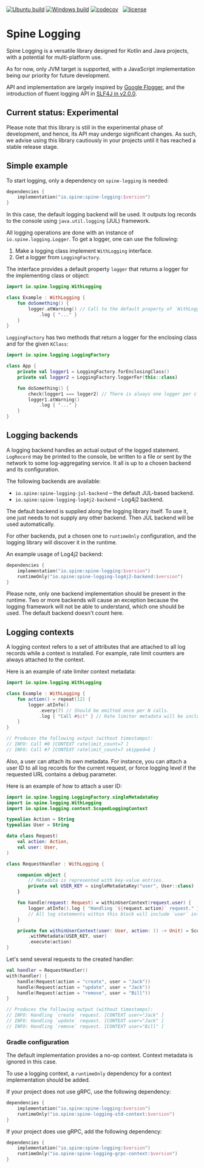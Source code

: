 [![Ubuntu build][ubuntu-build-badge]][gh-actions]
[![Windows build][windows-build-badge]][gh-actions]
[![codecov][codecov-badge]][codecov] &nbsp;
[![license][license-badge]][license]

# Spine Logging

Spine Logging is a versatile library designed for Kotlin and Java projects, 
with a potential for multi-platform use. 

As for now, only JVM target is supported, with a JavaScript implementation 
being our priority for future development.

API and implementation are largely inspired by [Google Flogger][flogger],
and the introduction of fluent logging API in [SLF4J in v2.0.0][fluent-slf4j].

## Current status: Experimental

Please note that this library is still in the experimental phase of development, 
and hence, its API may undergo significant changes. As such, we advise using 
this library cautiously in your projects until it has reached a stable 
release stage.

## Simple example

To start logging, only a dependency on `spine-logging` is needed:

```kotlin
dependencies {
    implementation("io.spine:spine-logging:$version")
}
```

In this case, the default logging backend will be used. It outputs log records
to the console using `java.util.logging` (JUL) framework.

All logging operations are done with an instance of `io.spine.logging.Logger`.
To get a logger, one can use the following:

1. Make a logging class implement `WithLogging` interface.
2. Get a logger from `LoggingFactory`.

The interface provides a default property `logger` that returns a logger 
for the implementing class or object:

```kotlin
import io.spine.logging.WithLogging

class Example : WithLogging {
    fun doSomething() {
        logger.atWarning() // Call to the default property of `WithLogging`.
            .log { "..." }
    }
}
```

`LoggingFactory` has two methods that return a logger for the enclosing class
and for the given `KClass`:

```kotlin
import io.spine.logging.LoggingFactory

class App {
    private val logger1 = LoggingFactory.forEnclosingClass()
    private val logger2 = LoggingFactory.loggerFor(this::class)

    fun doSomething() {
        check(logger1 === logger2) // There is always one logger per class.
        logger1.atWarning()
            .log { "..." }
    }
}
```

## Logging backends

A logging backend handles an actual output of the logged statement. 
`LogRecord` may be printed to the console, be written to a file or sent by 
the network to some log-aggregating service. It all is up to a chosen backend 
and its configuration.

The following backends are available:

* `io.spine:spine-logging-jul-backend` – the default JUL-based backend.
* `io.spine:spine-logging-log4j2-backend` – Log4j2 backend.

The default backend is supplied along the logging library itself. To use it,
one just needs to not supply any other backend. Then JUL backend will be 
used automatically.

For other backends, put a chosen one to `runtimeOnly` configuration, 
and the logging library will discover it in the runtime.

An example usage of Log4j2 backend:

```kotlin
dependencies {
    implementation("io.spine:spine-logging:$version")
    runtimeOnly("io.spine:spine-logging-log4j2-backend:$version")
}
```

Please note, only one backend implementation should be present in the runtime.
Two or more backends will cause an exception because the logging framework 
will not be able to understand, which one should be used. The default backend
doesn't count here.

## Logging contexts

A logging context refers to a set of attributes that are attached to all log 
records while a context is installed. For example, rate limit counters are 
always attached to the context.

Here is an example of rate limiter context metadata:

```kotlin
import io.spine.logging.WithLogging

class Example : WithLogging {
    fun action() = repeat(12) {
        logger.atInfo()
            .every(7) // Should be emitted once per N calls.
            .log { "Call #$it" } // Rate limiter metadata will be included here.
    }
}

// Produces the following output (without timestamps):
// INFO: Call #0 [CONTEXT ratelimit_count=7 ]
// INFO: Call #7 [CONTEXT ratelimit_count=7 skipped=6 ]
```

Also, a user can attach its own metadata. For instance, you can attach 
a user ID to all log records for the current request, or force logging 
level if the requested URL contains a debug parameter.

Here is an example of how to attach a user ID:

```kotlin
import io.spine.logging.LoggingFactory.singleMetadataKey
import io.spine.logging.WithLogging
import io.spine.logging.context.ScopedLoggingContext

typealias Action = String
typealias User = String

data class Request(
    val action: Action,
    val user: User,
)

class RequestHandler : WithLogging {

    companion object {
        // Metadata is represented with key-value entries.
        private val USER_KEY = singleMetadataKey("user", User::class)
    }

    fun handle(request: Request) = withinUserContext(request.user) {
        logger.atInfo().log { "Handling `${request.action}` request." }
        // All log statements within this block will include `user` info.
    }

    private fun withinUserContext(user: User, action: () -> Unit) = ScopedLoggingContext.newContext()
        .withMetadata(USER_KEY, user)
        .execute(action)
}
```

Let's send several requests to the created handler:

```kotlin
val handler = RequestHandler()
with(handler) {
    handle(Request(action = "create", user = "Jack"))
    handle(Request(action = "update", user = "Jack"))
    handle(Request(action = "remove", user = "Bill"))
}

// Produces the following output (without timestamps):
// INFO: Handling `create` request. [CONTEXT user="Jack" ]
// INFO: Handling `update` request. [CONTEXT user="Jack" ]
// INFO: Handling `remove` request. [CONTEXT user="Bill" ]
```

### Gradle configuration

The default implementation provides a no-op context. Context metadata is
ignored in this case.

To use a logging context, a `runtimeOnly` dependency for a context 
implementation should be added.

If your project does not use gRPC, use the following dependency:

```kotlin
dependencies {
    implementation("io.spine:spine-logging:$version")
    runtimeOnly("io.spine:spine-logging-std-context:$version")
}
```

If your project does use gRPC, add the following dependency:

```kotlin
dependencies {
    implementation("io.spine:spine-logging:$version")
    runtimeOnly("io.spine:spine-logging-grpc-context:$version")
}
```

[codecov]: https://codecov.io/gh/SpineEventEngine/logging
[codecov-badge]: https://codecov.io/gh/SpineEventEngine/logging/branch/master/graph/badge.svg
[license-badge]: https://img.shields.io/badge/license-Apache%20License%202.0-blue.svg?style=flat
[license]: http://www.apache.org/licenses/LICENSE-2.0
[gh-actions]: https://github.com/SpineEventEngine/logging/actions
[ubuntu-build-badge]: https://github.com/SpineEventEngine/logging/actions/workflows/build-on-ubuntu.yml/badge.svg
[windows-build-badge]: https://github.com/SpineEventEngine/logging/actions/workflows/build-on-windows.yml/badge.svg
[flogger]: https://google.github.io/flogger
[fluent-slf4j]: https://www.slf4j.org/manual.html#fluent
